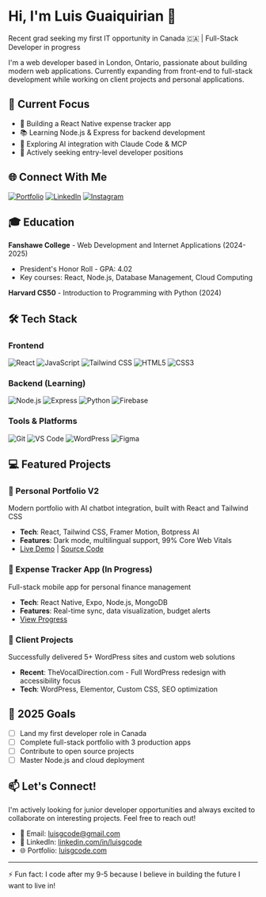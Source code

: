 # Hi, I'm Luis Guaiquirian 👋

Recent grad seeking my first IT opportunity in Canada 🇨🇦 | Full-Stack Developer in progress

I'm a web developer based in London, Ontario, passionate about building modern web applications. Currently expanding from front-end to full-stack development while working on client projects and personal applications.

## 🚀 Current Focus

- 🔨 Building a React Native expense tracker app
- 📚 Learning Node.js & Express for backend development
- 🤖 Exploring AI integration with Claude Code & MCP
- 💼 Actively seeking entry-level developer positions

## 🌐 Connect With Me

[![Portfolio](https://img.shields.io/badge/Portfolio-luisgcode.com-blue?style=flat-square)](https://luisgcode.com)
[![LinkedIn](https://img.shields.io/badge/LinkedIn-luisgcode-0077B5?style=flat-square&logo=linkedin)](https://www.linkedin.com/in/luisgcode/)
[![Instagram](https://img.shields.io/badge/Instagram-luisgcoding-E4405F?style=flat-square&logo=instagram)](https://www.instagram.com/luisgcoding/)

## 🎓 Education 

**Fanshawe College** - Web Development and Internet Applications (2024-2025)
- President's Honor Roll - GPA: 4.02
- Key courses: React, Node.js, Database Management, Cloud Computing

**Harvard CS50** - Introduction to Programming with Python (2024)

## 🛠 Tech Stack

### Frontend
![React](https://img.shields.io/badge/-React-61DAFB?style=flat-square&logo=react&logoColor=black)
![JavaScript](https://img.shields.io/badge/-JavaScript-F7DF1E?style=flat-square&logo=javascript&logoColor=black)
![Tailwind CSS](https://img.shields.io/badge/-Tailwind_CSS-38B2AC?style=flat-square&logo=tailwind-css&logoColor=white)
![HTML5](https://img.shields.io/badge/-HTML5-E34F26?style=flat-square&logo=html5&logoColor=white)
![CSS3](https://img.shields.io/badge/-CSS3-1572B6?style=flat-square&logo=css3)

### Backend (Learning)
![Node.js](https://img.shields.io/badge/-Node.js-339933?style=flat-square&logo=node.js&logoColor=white)
![Express](https://img.shields.io/badge/-Express-000000?style=flat-square&logo=express)
![Python](https://img.shields.io/badge/-Python-3776AB?style=flat-square&logo=python&logoColor=white)
![Firebase](https://img.shields.io/badge/-Firebase-FFCA28?style=flat-square&logo=firebase&logoColor=black)

### Tools & Platforms
![Git](https://img.shields.io/badge/-Git-F05032?style=flat-square&logo=git&logoColor=white)
![VS Code](https://img.shields.io/badge/-VS_Code-007ACC?style=flat-square&logo=visual-studio-code)
![WordPress](https://img.shields.io/badge/-WordPress-21759B?style=flat-square&logo=wordpress)
![Figma](https://img.shields.io/badge/-Figma-F24E1E?style=flat-square&logo=figma&logoColor=white)

## 💻 Featured Projects

### 🎯 Personal Portfolio V2
Modern portfolio with AI chatbot integration, built with React and Tailwind CSS
- **Tech**: React, Tailwind CSS, Framer Motion, Botpress AI
- **Features**: Dark mode, multilingual support, 99% Core Web Vitals
- [Live Demo](https://luisgcode.com) | [Source Code](https://github.com/luisgcode/portfolio-v2)

### 📱 Expense Tracker App (In Progress)
Full-stack mobile app for personal finance management
- **Tech**: React Native, Expo, Node.js, MongoDB
- **Features**: Real-time sync, data visualization, budget alerts
- [View Progress](https://github.com/users/luisgcode/projects/2)

### 🏢 Client Projects
Successfully delivered 5+ WordPress sites and custom web solutions
- **Recent**: TheVocalDirection.com - Full WordPress redesign with accessibility focus
- **Tech**: WordPress, Elementor, Custom CSS, SEO optimization

## 🎯 2025 Goals

- [ ] Land my first developer role in Canada
- [ ] Complete full-stack portfolio with 3 production apps
- [ ] Contribute to open source projects
- [ ] Master Node.js and cloud deployment

## 📫 Let's Connect!

I'm actively looking for junior developer opportunities and always excited to collaborate on interesting projects. Feel free to reach out!

- 📧 Email: luisgcode@gmail.com
- 📱 LinkedIn: [linkedin.com/in/luisgcode](https://www.linkedin.com/in/luisgcode/)
- 🌐 Portfolio: [luisgcode.com](https://luisgcode.com)

---
⚡ Fun fact: I code after my 9-5 because I believe in building the future I want to live in!
